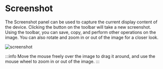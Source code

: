 # Screenshot

The Screenshot panel can be used to capture the current display content of the device. Clicking the <Icon name="refresh"/> button on the toolbar will take a new screenshot. Using the toolbar, you can save, copy, and perform other operations on the image. You can also rotate and zoom in or out of the image for a closer look.

![screenshot](/screencap.png)

:::info Move the mouse freely over the image to drag it around, and use the mouse wheel to zoom in or out of the image. 
:::
